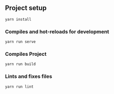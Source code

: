 ## Project setup
```
yarn install
```

### Compiles and hot-reloads for development
```
yarn run serve
```

### Compiles Project
```
yarn run build
```

### Lints and fixes files
```
yarn run lint
```
